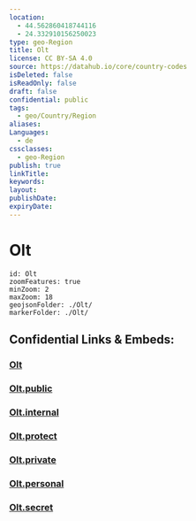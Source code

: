 ```yaml
---
location:
  - 44.562860418744116
  - 24.332910156250023
type: geo-Region
title: Olt
license: CC BY-SA 4.0
source: https://datahub.io/core/country-codes
isDeleted: false
isReadOnly: false
draft: false
confidential: public
tags:
  - geo/Country/Region
aliases:
Languages:
  - de
cssclasses:
  - geo-Region
publish: true
linkTitle:
keywords:
layout:
publishDate:
expiryDate:
---
```


# Olt

```leaflet
id: Olt
zoomFeatures: true 
minZoom: 2 
maxZoom: 18
geojsonFolder: ./Olt/
markerFolder: ./Olt/
```


## Confidential Links & Embeds: 

### [Olt](/_Standards/Earth/Continent/Europe/Europe~East/Romania/Regions~Romania/Romania~Sud-Vest_Oltenia/Olt.md) 

### [Olt.public](/_public/Earth/Continent/Europe/Europe~East/Romania/Regions~Romania/Romania~Sud-Vest_Oltenia/Olt.public.md) 

### [Olt.internal](/_internal/Earth/Continent/Europe/Europe~East/Romania/Regions~Romania/Romania~Sud-Vest_Oltenia/Olt.internal.md) 

### [Olt.protect](/_protect/Earth/Continent/Europe/Europe~East/Romania/Regions~Romania/Romania~Sud-Vest_Oltenia/Olt.protect.md) 

### [Olt.private](/_private/Earth/Continent/Europe/Europe~East/Romania/Regions~Romania/Romania~Sud-Vest_Oltenia/Olt.private.md) 

### [Olt.personal](/_personal/Earth/Continent/Europe/Europe~East/Romania/Regions~Romania/Romania~Sud-Vest_Oltenia/Olt.personal.md) 

### [Olt.secret](/_secret/Earth/Continent/Europe/Europe~East/Romania/Regions~Romania/Romania~Sud-Vest_Oltenia/Olt.secret.md)


